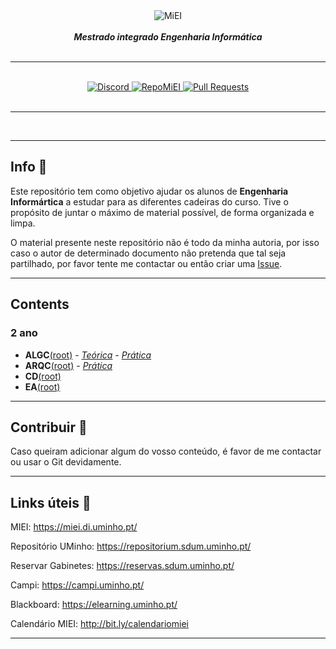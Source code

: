 <div align="center">
    <img src="https://i.imgur.com/GOGaHkq.jpg" align="center" alt="MiEI">
    <br>
    <br>
    <strong><i>Mestrado integrado Engenharia Informática</i></strong>
    <br>
    <br>
    <hr>
    <br>
    <a href="https://discord.gg/m3kVwYM">
        <img src="https://img.shields.io/discord/418433020719136768.svg?colorB=Blue&logo=discord&label=Discord&style=for-the-badge" alt="Discord">
    </a>
    <a href="https://github.com/andreubita/miei-resumos">
        <img src="https://img.shields.io/badge/Resumos-MiEI-orange?style=for-the-badge" alt="RepoMiEI">
    </a>
    <a href="https://github.com/andreubita/miei/pulls">
        <img src="https://img.shields.io/github/issues-pr/andreubita/miei?style=for-the-badge&colorB=37f149" alt="Pull Requests">
    </a>
</div>
<br>
<hr>
<br>

---

## Info 📍
Este repositório tem como objetivo ajudar os alunos de **Engenharia Informártica** a estudar para as diferentes cadeiras do curso. Tive o propósito de juntar o máximo de material possível, de forma organizada e limpa.

O material presente neste repositório não é todo da minha autoria, por isso caso o autor de determinado documento não pretenda que tal seja partilhado, por favor tente me contactar ou então criar uma [Issue](https://github.com/andreubita/miei/issues).

---

## Contents

### 2 ano

- **ALGC**[(root)](https://github.com/andreubita/miei/tree/master/src/2ano/algc) - [*Teórica*](https://github.com/andreubita/miei/tree/master/src/2ano/algc/trc) - [*Prática*](https://github.com/andreubita/miei/tree/master/src/2ano/algc/prt)
- **ARQC**[(root)](https://github.com/andreubita/miei/tree/master/src/2ano/arqc) - [*Prática*](https://github.com/andreubita/miei/tree/master/src/2ano/arqc/prt)
- **CD**[(root)](https://github.com/andreubita/miei/tree/master/src/2ano/cd)
- **EA**[(root)](https://github.com/andreubita/miei/tree/master/src/2ano/ea)

---

## Contribuir 📩
Caso queiram adicionar algum do vosso conteúdo, é favor de me contactar ou usar o Git devidamente.

---

## Links úteis 🔗

MIEI: https://miei.di.uminho.pt/

Repositório UMinho: https://repositorium.sdum.uminho.pt/

Reservar Gabinetes: https://reservas.sdum.uminho.pt/

Campi: https://campi.uminho.pt/

Blackboard: https://elearning.uminho.pt/

Calendário MIEI: http://bit.ly/calendariomiei

---